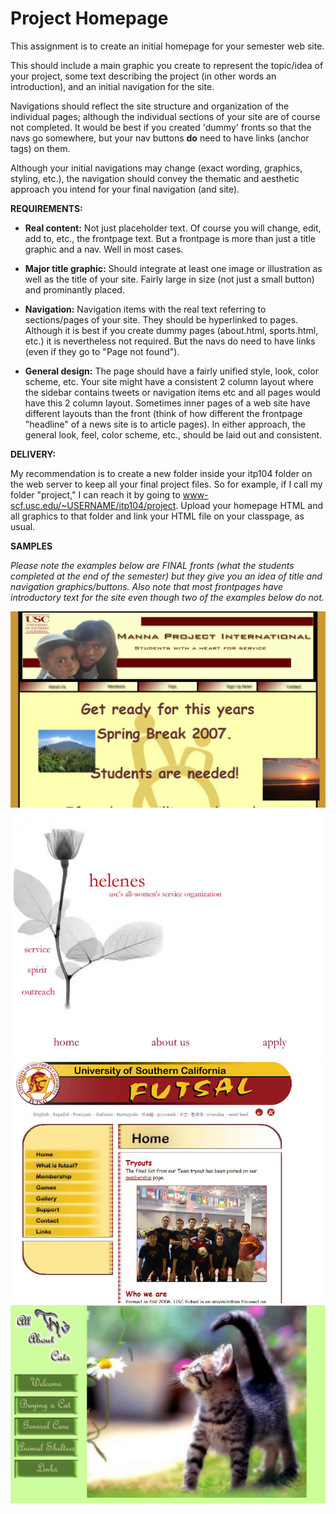 Project Homepage
================

This assignment is to create an initial homepage for your semester web site. 

This should include a main graphic you create to represent the topic/idea of your project, some text describing the project (in other words an introduction), and an initial navigation for the site.
  
Navigations should reflect the site structure and organization of the individual pages; although the individual sections of your site are of course not completed. It would be best if you created 'dummy' fronts so that the navs go somewhere, but your nav buttons __do__ need to have links (anchor tags) on them.

Although your initial navigations may change (exact wording, graphics, styling, etc.), the navigation should convey the thematic and aesthetic approach you intend for your final navigation (and site). 
  


**REQUIREMENTS:**

* __Real content:__ Not just placeholder text. Of course you will change, edit, add to, etc., the frontpage text. But a frontpage is more than just a title graphic and a nav. Well in most cases.

* __Major title graphic:__ Should integrate at least one image or illustration as well as the title of your site. Fairly large in size (not just a small button) and prominantly placed.

* __Navigation:__ Navigation items with the real text referring to sections/pages of your site. They should be hyperlinked to pages. Although it is best if you create dummy pages (about.html, sports.html, etc.) it is nevertheless not required. But the navs do need to have links (even if they go to "Page not found").

* __General design:__ The page should have a fairly unified style, look, color scheme, etc. Your site might have a consistent 2 column layout where the sidebar contains tweets or navigation items etc and all pages would have this 2 column layout. Sometimes inner pages of a web site have different layouts than the front (think of how different the frontpage "headline" of a news site is to article pages). In either approach, the general look, feel, color scheme, etc., should be laid out and consistent.


**DELIVERY:**

My recommendation is to create a new folder inside your itp104 folder on the web server to keep all your final project files. So for example, if I call my folder "project," I can reach it by going to www-scf.usc.edu/~USERNAME/itp104/project. Upload your homepage HTML and all graphics to that folder and link your HTML file on your classpage, as usual.

**SAMPLES**

*Please note the examples below are FINAL fronts (what the students completed at the end of the semester) but they give you an idea of title and navigation graphics/buttons. Also note that most frontpages have introductory text for the site even though two of the examples below do not.*

<img src="images/front1.jpg"/>
<img src="images/front2.jpg"/>
<img src="images/front3.jpg"/>
<img src="images/front4.jpg"/>